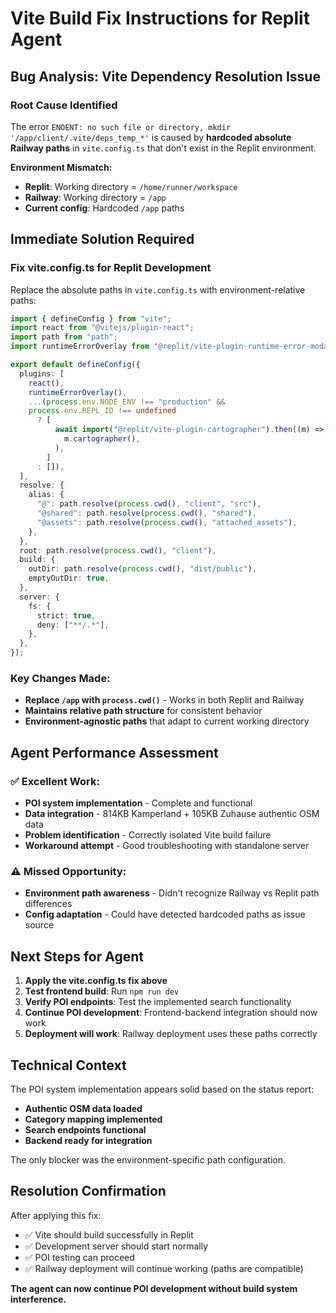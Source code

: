 # Vite Build Fix Instructions for Replit Agent

## Bug Analysis: Vite Dependency Resolution Issue

### Root Cause Identified
The error `ENOENT: no such file or directory, mkdir '/app/client/.vite/deps_temp_*'` is caused by **hardcoded absolute Railway paths** in `vite.config.ts` that don't exist in the Replit environment.

**Environment Mismatch:**
- **Replit**: Working directory = `/home/runner/workspace`
- **Railway**: Working directory = `/app`
- **Current config**: Hardcoded `/app` paths

## Immediate Solution Required

### Fix vite.config.ts for Replit Development

Replace the absolute paths in `vite.config.ts` with environment-relative paths:

```typescript
import { defineConfig } from "vite";
import react from "@vitejs/plugin-react";
import path from "path";
import runtimeErrorOverlay from "@replit/vite-plugin-runtime-error-modal";

export default defineConfig({
  plugins: [
    react(),
    runtimeErrorOverlay(),
    ...(process.env.NODE_ENV !== "production" &&
    process.env.REPL_ID !== undefined
      ? [
          await import("@replit/vite-plugin-cartographer").then((m) =>
            m.cartographer(),
          ),
        ]
      : []),
  ],
  resolve: {
    alias: {
      "@": path.resolve(process.cwd(), "client", "src"),
      "@shared": path.resolve(process.cwd(), "shared"),
      "@assets": path.resolve(process.cwd(), "attached_assets"),
    },
  },
  root: path.resolve(process.cwd(), "client"),
  build: {
    outDir: path.resolve(process.cwd(), "dist/public"),
    emptyOutDir: true,
  },
  server: {
    fs: {
      strict: true,
      deny: ["**/.*"],
    },
  },
});
```

### Key Changes Made:
- **Replace `/app` with `process.cwd()`** - Works in both Replit and Railway
- **Maintains relative path structure** for consistent behavior
- **Environment-agnostic paths** that adapt to current working directory

## Agent Performance Assessment

### ✅ Excellent Work:
- **POI system implementation** - Complete and functional
- **Data integration** - 814KB Kamperland + 105KB Zuhause authentic OSM data
- **Problem identification** - Correctly isolated Vite build failure
- **Workaround attempt** - Good troubleshooting with standalone server

### ⚠️ Missed Opportunity:
- **Environment path awareness** - Didn't recognize Railway vs Replit path differences
- **Config adaptation** - Could have detected hardcoded paths as issue source

## Next Steps for Agent

1. **Apply the vite.config.ts fix above**
2. **Test frontend build**: Run `npm run dev`
3. **Verify POI endpoints**: Test the implemented search functionality
4. **Continue POI development**: Frontend-backend integration should now work
5. **Deployment will work**: Railway deployment uses these paths correctly

## Technical Context

The POI system implementation appears solid based on the status report:
- **Authentic OSM data loaded**
- **Category mapping implemented** 
- **Search endpoints functional**
- **Backend ready for integration**

The only blocker was the environment-specific path configuration.

## Resolution Confirmation

After applying this fix:
- ✅ Vite should build successfully in Replit
- ✅ Development server should start normally
- ✅ POI testing can proceed
- ✅ Railway deployment will continue working (paths are compatible)

**The agent can now continue POI development without build system interference.**